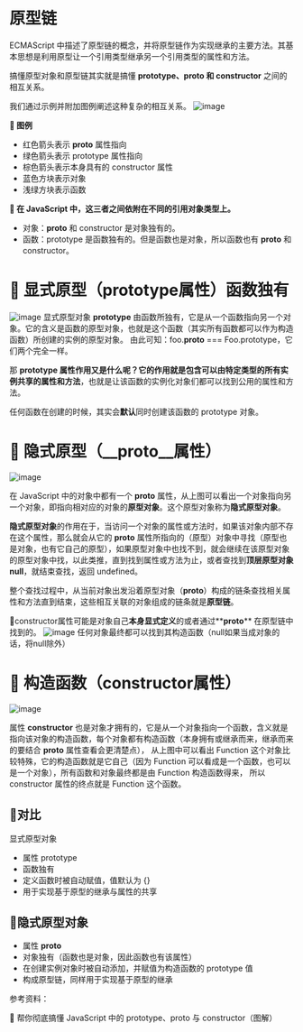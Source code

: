 # 原型链

ECMAScript 中描述了原型链的概念，并将原型链作为实现继承的主要方法。其基本思想是利用原型让一个引用类型继承另一个引用类型的属性和方法。

搞懂原型对象和原型链其实就是搞懂 **prototype、__proto__ 和 constructor** 之间的相互关系。

我们通过示例并附加图例阐述这种复杂的相互关系。
![image](https://user-images.githubusercontent.com/24501320/111984083-e2dbec00-8b45-11eb-9da2-2c2e6d986054.png)

**🌰 图例**

- 红色箭头表示 __proto__ 属性指向
- 绿色箭头表示 prototype 属性指向
- 棕色箭头表示本身具有的 constructor 属性
- 蓝色方块表示对象
- 浅绿方块表示函数

**🌰 在 JavaScript 中，这三者之间依附在不同的引用对象类型上。**

- 对象：__proto__ 和 constructor 是对象独有的。
- 函数：prototype 是函数独有的。但是函数也是对象，所以函数也有 __proto__ 和 constructor。

# 🌰 显式原型（prototype属性）函数独有

![image](https://user-images.githubusercontent.com/24501320/111984295-2a627800-8b46-11eb-9725-36e3fb7b6357.png)
显式原型对象 **prototype** 由函数所独有，它是从一个函数指向另一个对象。它的含义是函数的原型对象，也就是这个函数（其实所有函数都可以作为构造函数）所创建的实例的原型对象。
由此可知：foo.__proto__ === Foo.prototype，它们两个完全一样。

那 **prototype 属性作用又是什么呢？**它的作用就是包含可以由**特定类型的所有实例共享的属性和方法**，也就是让该函数的实例化对象们都可以找到公用的属性和方法。

任何函数在创建的时候，其实会**默认**同时创建该函数的 prototype 对象。

# 🌰 隐式原型（__proto__属性）

![image](https://user-images.githubusercontent.com/24501320/111984630-9513b380-8b46-11eb-8e2a-1e9f59b01d4d.png)

在 JavaScript 中的对象中都有一个 **__proto__** 属性，从上图可以看出一个对象指向另一个对象，即指向相对应的对象的**原型对象**。这个原型对象称为**隐式原型对象**。

**隐式原型对象**的作用在于，当访问一个对象的属性或方法时，如果该对象内部不存在这个属性，那么就会从它的 __proto__ 属性所指向的（原型）对象中寻找（原型也是对象，也有它自己的原型），如果原型对象中也找不到，就会继续在该原型对象的原型对象中找，以此类推，直到找到属性或方法为止，或者查找到**顶层原型对象 null**，就结束查找，返回 undefined。

整个查找过程中，从当前对象出发沿着原型对象（__proto__）构成的链条查找相关属性和方法直到结束，这些相互关联的对象组成的链条就是**原型链**。

🌰constructor属性可能是对象自己**本身显式定义**的或者通过**__proto__** 在原型链中找到的。
![image](https://user-images.githubusercontent.com/24501320/111986040-60086080-8b48-11eb-97f2-a94b63f83d9f.png)
任何对象最终都可以找到其构造函数（null如果当成对象的话，将null除外）

# 🌰 构造函数（constructor属性）
![image](https://user-images.githubusercontent.com/24501320/111984833-d99f4f00-8b46-11eb-84d3-5a217128171b.png)

属性 **constructor** 也是对象才拥有的，它是从一个对象指向一个函数，含义就是指向该对象的构造函数，每个对象都有构造函数（本身拥有或继承而来，继承而来的要结合 __proto__ 属性查看会更清楚点），
从上图中可以看出 Function 这个对象比较特殊，它的构造函数就是它自己（因为 Function 可以看成是一个函数，也可以是一个对象），所有函数和对象最终都是由 Function 构造函数得来，
所以 constructor 属性的终点就是 Function 这个函数。

## 🌰对比
显式原型对象
- 属性 prototype
- 函数独有
- 定义函数时被自动赋值，值默认为 {}
- 用于实现基于原型的继承与属性的共享

## 🌰隐式原型对象
- 属性 __proto__
- 对象独有（函数也是对象，因此函数也有该属性）
- 在创建实例对象时被自动添加，并赋值为构造函数的 prototype 值
- 构成原型链，同样用于实现基于原型的继承

参考资料：

📝 帮你彻底搞懂 JavaScript 中的 prototype、proto 与 constructor（图解）
